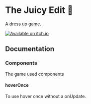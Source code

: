 # The Juicy Edit 🎨
A dress up game.

[![Available on itch.io](http://jessemillar.github.io/available-on-itchio-badge/badge-bw.png)](https://lajbel.itch.io/the-juicy-edit)

## Documentation
### Components
The game used components

#### hoverOnce
To use hover once without a onUpdate.
